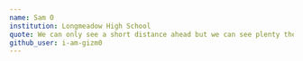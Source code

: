 ```yaml
---
name: Sam O
institution: Longmeadow High School
quote: We can only see a short distance ahead but we can see plenty there that needs to be done-Alan Turing
github_user: i-am-gizm0
---
```

